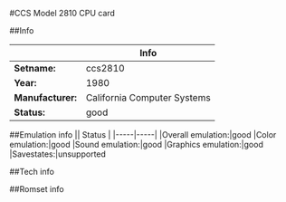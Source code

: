 #CCS Model 2810 CPU card

##Info

||Info|
|-----|-----|
|**Setname:**|ccs2810
|**Year:**|1980
|**Manufacturer:**|California Computer Systems
|**Status:**|good

##Emulation info
|| Status |
|-----|-----|
|Overall emulation:|good
|Color emulation:|good
|Sound emulation:|good
|Graphics emulation:|good
|Savestates:|unsupported

##Tech info

##Romset info

<!--- START OF EDITED COMMENT DO NOT TOUCH TEXT ABOVE-->
